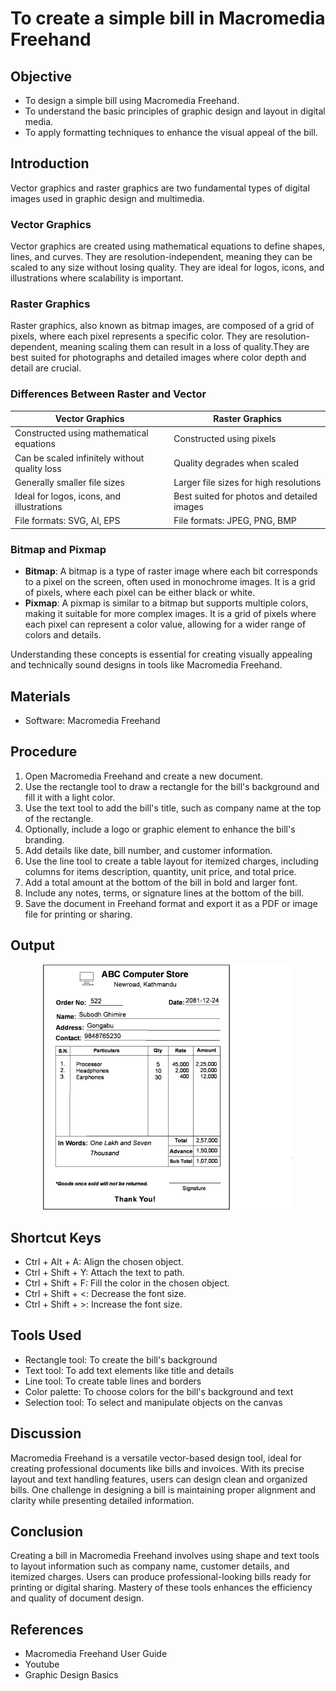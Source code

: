 # To create a simple bill in Macromedia Freehand

## Objective
- To design a simple bill using Macromedia Freehand.
- To understand the basic principles of graphic design and layout in digital media.
- To apply formatting techniques to enhance the visual appeal of the bill.

## Introduction
Vector graphics and raster graphics are two fundamental types of digital images used in graphic design and multimedia.

### Vector Graphics
Vector graphics are created using mathematical equations to define shapes, lines, and curves. They are resolution-independent, meaning they can be scaled to any size without losing quality. They are ideal for logos, icons, and illustrations where scalability is important.

### Raster Graphics
Raster graphics, also known as bitmap images, are composed of a grid of pixels, where each pixel represents a specific color. They are resolution-dependent, meaning scaling them can result in a loss of quality.They are best suited for photographs and detailed images where color depth and detail are crucial.


### Differences Between Raster and Vector

| **Vector Graphics**              | **Raster Graphics**              |
|----------------------------------|----------------------------------|
| Constructed using mathematical equations | Constructed using pixels      |
| Can be scaled infinitely without quality loss | Quality degrades when scaled       |
| Generally smaller file sizes     | Larger file sizes for high resolutions |
| Ideal for logos, icons, and illustrations | Best suited for photos and detailed images |
| File formats: SVG, AI, EPS | File formats: JPEG, PNG, BMP    |

### Bitmap and Pixmap
- **Bitmap**: A bitmap is a type of raster image where each bit corresponds to a pixel on the screen, often used in monochrome images. It is a grid of pixels, where each pixel can be either black or white.
- **Pixmap**: A pixmap is similar to a bitmap but supports multiple colors, making it suitable for more complex images. It is a grid of pixels where each pixel can represent a color value, allowing for a wider range of colors and details.

Understanding these concepts is essential for creating visually appealing and technically sound designs in tools like Macromedia Freehand.


## Materials
- Software: Macromedia Freehand

## Procedure
1. Open Macromedia Freehand and create a new document.
2. Use the rectangle tool to draw a rectangle for the bill's background and fill it with a light color.
3. Use the text tool to add the bill's title, such as company name at the top of the rectangle.
4. Optionally, include a logo or graphic element to enhance the bill's branding.
5. Add details like date, bill number, and customer information.
6. Use the line tool to create a table layout for itemized charges, including columns for items description, quantity, unit price, and total price.
7. Add a total amount at the bottom of the bill in bold and larger font.
8. Include any notes, terms, or signature lines at the bottom of the bill.
9. Save the document in Freehand format and export it as a PDF or image file for printing or sharing.

## Output
<div align="center">
  <img src="Bill.png" alt="Bill" width="400" >
</div>


## Shortcut Keys
- Ctrl + Alt + A: Align the chosen object.
- Ctrl + Shift + Y: Attach the text to path.
- Ctrl + Shift + F: Fill the color in the chosen object.
- Ctrl + Shift + <: Decrease the font size.
- Ctrl + Shift + >: Increase the font size.


## Tools Used
- Rectangle tool: To create the bill's background
- Text tool: To add text elements like title and details
- Line tool: To create table lines and borders
- Color palette: To choose colors for the bill's background and text
- Selection tool: To select and manipulate objects on the canvas


## Discussion
Macromedia Freehand is a versatile vector-based design tool, ideal for creating professional documents like bills and invoices. With its precise layout and text handling features, users can design clean and organized bills. One challenge in designing a bill is maintaining proper alignment and clarity while presenting detailed information. 

## Conclusion
Creating a bill in Macromedia Freehand involves using shape and text tools to layout information such as company name, customer details, and itemized charges. Users can produce professional-looking bills ready for printing or digital sharing. Mastery of these tools enhances the efficiency and quality of document design.

## References
- Macromedia Freehand User Guide
- Youtube
- Graphic Design Basics

